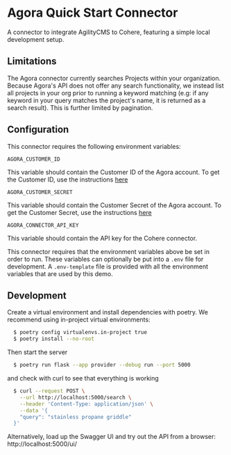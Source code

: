 # Agora Quick Start Connector

A connector to integrate AgilityCMS to Cohere, featuring a simple local development setup.

## Limitations

The Agora connector currently searches Projects within your organization. Because Agora's API does not offer any search functionality, we instead list all projects in your org prior to running a keyword matching (e.g: if any keyword in your query matches the project's name, it is returned as a search result). This is further limited by pagination.

## Configuration

This connector requires the following environment variables:

```
AGORA_CUSTOMER_ID
```

This variable should contain the Customer ID of the Agora account.
To get the Customer ID, use the
instructions [here](https://docs.agora.io/en/agora-analytics/reference/restful-authentication)

```
AGORA_CUSTOMER_SECRET
```

This variable should contain the Customer Secret of the Agora account.
To get the Customer Secret, use the
instructions [here](https://docs.agora.io/en/agora-analytics/reference/restful-authentication)

```
AGORA_CONNECTOR_API_KEY
```

This variable should contain the API key for the Cohere connector.

This connector requires that the environment variables above
be set in order to run. These variables can optionally be put into a `.env` file for development.
A `.env-template` file is provided with all the environment variables that are used by this demo.

## Development

Create a virtual environment and install dependencies with poetry. We recommend using in-project virtual environments:

```bash
  $ poetry config virtualenvs.in-project true
  $ poetry install --no-root
```

Then start the server

```bash
  $ poetry run flask --app provider --debug run --port 5000
```

and check with curl to see that everything is working

```bash
  $ curl --request POST \
    --url http://localhost:5000/search \
    --header 'Content-Type: application/json' \
    --data '{
    "query": "stainless propane griddle"
  }'
```

Alternatively, load up the Swagger UI and try out the API from a browser: http://localhost:5000/ui/
